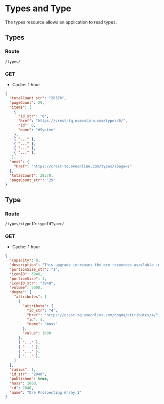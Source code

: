 # Types and Type
The types resource allows an application to read types.

## Types
### Route
``/types/``

### GET
* Cache: 1 hour

```json
{
  "totalCount_str": "28370",
  "pageCount": 29,
  "items": [
    {
      "id_str": "0",
      "href": "https://crest-tq.eveonline.com/types/0/",
      "id": 0,
      "name": "#System"
    },
    { "..." },
    { "..." },
    { "..." },
    { "..." },
   ],
  "next": {
    "href": "https://crest-tq.eveonline.com/types/?page=2"
  },
  "totalCount": 28370,
  "pageCount_str": "29"
}
```

## Type
### Route
``/types/<typeID:typeIdType>/``

### GET
* Cache: 1 hour

```json
{
  "capacity": 0,
  "description": "This upgrade increases the ore resources available in a system.",
  "portionSize_str": "1",
  "iconID": 3948,
  "portionSize": 1,
  "iconID_str": "3948",
  "volume": 5000,
  "dogma": {
    "attributes": [
      {
        "attribute": {
          "id_str": "4",
          "href": "https://crest-tq.eveonline.com/dogma/attributes/4/",
          "id": 4,
          "name": "mass"
        },
        "value": 1000
      },
      { "..." },
      { "..." },
      { "..." },
      { "..." },
    ]
  },
  "radius": 1,
  "id_str": "2040",
  "published": true,
  "mass": 1000,
  "id": 2040,
  "name": "Ore Prospecting Array 1"
}
```